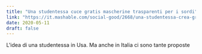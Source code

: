 ```yaml
---
title: "Una studentessa cuce gratis mascherine trasparenti per i sordi"
link: "https://it.mashable.com/social-good/2668/una-studentessa-crea-gratis-mascherine-per-i-sordi-per-loro-leggere-le-labbra-e-importante"
date: 2020-05-11
draft: false
---
```


L'idea di una studentessa in Usa. Ma anche in Italia ci sono tante proposte
